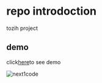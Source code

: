 # repo introdoction


tozih project



## demo

click[here](https:/hamide123456789.github)to see demo


![next1code](https://mdg.imgix.net/assets/images/book-cover.jpg?auto=format&fit=clip&q=40&w=1080)

